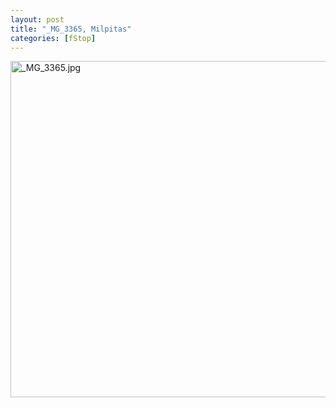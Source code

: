 ```yaml
---
layout: post
title: "_MG_3365, Milpitas"
categories: [fStop]
---
```

<img alt="_MG_3365.jpg" src="http://www.botzilla.com/blog/pix2009/_MG_3365.jpg" width="807" height="538" border="0" />



